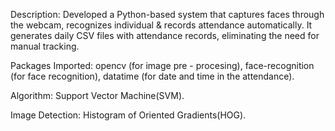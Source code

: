 Description:
   Developed a Python-based system that captures faces through the webcam, recognizes individual & records attendance automatically.
   It generates daily CSV files with attendance records, eliminating the need for manual tracking.

Packages Imported:
   opencv (for image pre - procesing), 
   face-recognition (for face recognition),
   datatime (for date and time in the attendance). 
 
Algorithm:
  Support Vector Machine(SVM).

Image Detection:
   Histogram of Oriented Gradients(HOG). 

 
